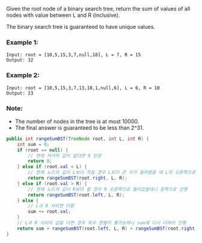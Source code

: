 Given the root node of a binary search tree, return the sum of values of all nodes with value between L and R (inclusive).

The binary search tree is guaranteed to have unique values.


### Example 1:
```
Input: root = [10,5,15,3,7,null,18], L = 7, R = 15
Output: 32
```

### Example 2:
```
Input: root = [10,5,15,3,7,13,18,1,null,6], L = 6, R = 10
Output: 23
``` 

### Note:

- The number of nodes in the tree is at most 10000.
- The final answer is guaranteed to be less than 2^31.

```java
public int rangeSumBST(TreeNode root, int L, int R) {
    int sum = 0;
    if (root == null) {
        // 현재 커서의 값이 없다면 0 반환
        return 0;
    } else if (root.val < L) {
        // 현재 노드의 값이 L보다 작을 경우 L보다 큰 수가 들어왔을 때 L의 오른쪽으로 들어갔으므로 오른쪽으로 진행
        return rangeSumBST(root.right, L, R);
    } else if (root.val > R) {
        // 현재 노드의 값이 R보다 클 경우 R 오른쪽으로 들어갔을테니 왼쪽으로 진행
        return rangeSumBST(root.left, L, R);
    } else {
        // L과 R 사이면 더함
        sum += root.val;
    }
    // L과 R 사이의 값을 더한 경우 좌우 판별이 불가능하니 sum에 다시 더하러 진행
    return sum + rangeSumBST(root.left, L, R) + rangeSumBST(root.right, L, R);
}
```